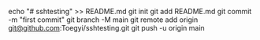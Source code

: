 echo "# sshtesting" >> README.md
git init
git add README.md
git commit -m "first commit"
git branch -M main
git remote add origin git@github.com:Toegyi/sshtesting.git
git push -u origin main